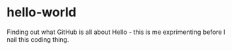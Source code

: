 # hello-world
Finding out what GitHub is all about
Hello - this is me exprimenting before I nail this coding thing. 
